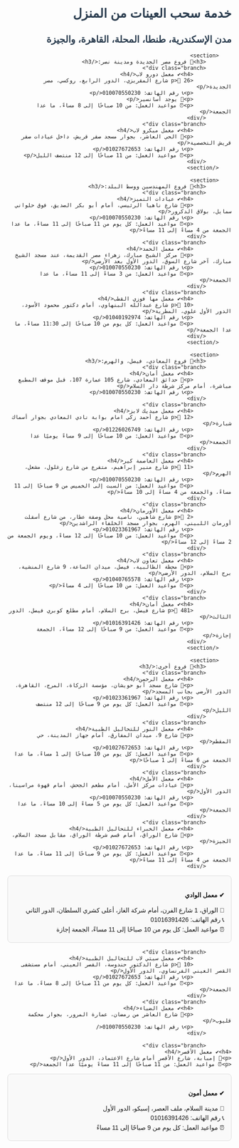 <html lang="ar">
<head>
    <meta charset="UTF-8">
    <meta name="viewport" content="width=device-width, initial-scale=1.0">
    <title>فروع المعامل</title>
    <style>
        body {
            font-family: Arial, sans-serif;
            direction: rtl;
            text-align: right;
        }
        .branch {
            background-color: #f9f9f9;
            border: 1px solid #ddd;
            margin: 10px 0;
            padding: 15px;
            border-radius: 8px;
        }
        h1, h2, h3 {
            color: #2c3e50;
        }
        p {
            margin: 5px 0;
        }
        .location {
            font-weight: bold;
        }
        .details {
            margin-left: 15px;
        }
    </style>
</head>
<body>
    <div class="container">
        <h1>خدمة سحب العينات من المنزل</h1>
        <h2>مدن الإسكندرية، طنطا، المحلة، القاهرة، والجيزة</h2>

        <section>
            <h3>🏥 فروع مصر الجديدة ومدينة نصر:</h3>
            <div class="branch">
                <h4>✔ معمل دورو لاب</h4>
                <p>📍 26 شارع المقريزي، الدور الرابع، روكسي، مصر الجديدة</p>
                <p>📞 رقم الهاتف: 010070550230</p>
                <p>🚪 يوجد أسانسير</p>
                <p>⏰ مواعيد العمل: من 10 صباحًا إلى 8 مساءً، ما عدا الجمعة</p>
            </div>
            <div class="branch">
                <h4>✔ معمل ميكرو لاب</h4>
                <p>📍 الحي العاشر، بجوار مسجد صقر قريش، داخل عيادات صقر قريش التخصصية</p>
                <p>📞 رقم الهاتف: 01027672653</p>
                <p>⏰ مواعيد العمل: من 11 صباحًا إلى 12 منتصف الليل</p>
            </div>
        </section>

        <section>
            <h3>🏥 فروع المهندسين ووسط البلد:</h3>
            <div class="branch">
                <h4>✔ عيادات التميز</h4>
                <p>📍 شارع ناهيا الرئيسي، أمام أبو بكر الصديق، فوق حلواني سمايل، بولاق الدكرور</p>
                <p>📞 رقم الهاتف: 010070550230</p>
                <p>⏰ مواعيد العمل: كل يوم من 11 صباحًا إلى 11 مساءً، ما عدا الجمعة من 4 مساءً إلى 11 مساءً</p>
            </div>
            <div class="branch">
                <h4>✔ معمل الحمد</h4>
                <p>📍 مركز الشيخ مبارك، زهراء مصر القديمة، عند مسجد الشيخ مبارك، آخر شارع السوق، الدور الأول بعد الأرضي</p>
                <p>📞 رقم الهاتف: 010070550230</p>
                <p>⏰ مواعيد العمل: من 3 مساءً إلى 11 مساءً، ما عدا الجمعة</p>
            </div>
            <div class="branch">
                <h4>✔ معمل مها فوزي القطب</h4>
                <p>📍 10 شارع عبدالله البنهاوي، أمام دكتور محمود الأسود، الدور الأول علوي، المطرية</p>
                <p>📞 رقم الهاتف: 01040192974</p>
                <p>⏰ مواعيد العمل: كل يوم من 10 صباحًا إلى 11:30 مساءً، ما عدا الجمعة</p>
            </div>
        </section>

        <section>
            <h3>🏥 فروع المعادي، فيصل، والهرم:</h3>
            <div class="branch">
                <h4>✔ معمل أمان</h4>
                <p>📍 حدائق المعادي، شارع 105 عمارة 107، قبل موقف المطبع مباشرة، أمام مركز شرطة دار السلام</p>
                <p>📞 رقم الهاتف: 010070550230</p>
            </div>
            <div class="branch">
                <h4>✔ معمل ميديك لابز</h4>
                <p>📌 12 شارع أحمد زكي امام بوابة نادي المعادي بجوار أسماك شبارة</p>
                <p>📞 رقم الهاتف: 01226026749</p>
                <p>⏰ مواعيد العمل: من 10 صباحًا إلى 9 مساءً يوميًا عدا الجمعة</p>
            </div>
            <div class="branch">
                <h4>✔ معمل العاصمة كير</h4>
                <p>📍 11 شارع منير إبراهيم، متفرع من شارع زغلول، مشعل، الهرم</p>
                <p>📞 رقم الهاتف: 010070550230</p>
                <p>⏰ مواعيد العمل: من السبت إلى الخميس من 9 صباحًا إلى 11 مساءً، والجمعة من 4 مساءً إلى 10 مساءً</p>
            </div>
            <div class="branch">
                <h4>✔ معمل الأورمان</h4>
                <p>📍 2 شارع شاهين، ناصية محل وصفة عطار، من شارع أسفلت أورمان اللبيني، الهرم، بجوار مسجد الخلفاء الراشدين</p>
                <p>📞 رقم الهاتف: 01023361967</p>
                <p>⏰ مواعيد العمل: من 10 صباحًا إلى 12 مساءً، ويوم الجمعة من 2 مساءً إلى 12 مساءً</p>
            </div>
            <div class="branch">
                <h4>✔ معمل تعاون لاب</h4>
                <p>📍 محطة الطالبية، فيصل، ميدان الساعة، 9 شارع المنشية، برج السلام، الدور الأرضي</p>
                <p>📞 رقم الهاتف: 01040765578</p>
                <p>⏰ مواعيد العمل: من 10 صباحًا إلى 4 مساءً</p>
            </div>
            <div class="branch">
                <h4>✔ معمل أمان</h4>
                <p>📍 481 شارع فيصل، برج السلام، أمام مطلع كوبري فيصل، الدور الثالث</p>
                <p>📞 رقم الهاتف: 01016391426</p>
                <p>⏰ مواعيد العمل: من 9 صباحًا إلى 12 مساءً، الجمعة إجازة</p>
            </div>
        </section>

        <section>
            <h3>🔹 فروع أخرى:</h3>
            <div class="branch">
                <h4>✔ معمل الرحمن</h4>
                <p>📍 شارع مسجد أبو حويشان، مؤسسة الزكاة، المرج، القاهرة، الدور الأرضي بجانب المسجد</p>
                <p>📞 رقم الهاتف: 01023361967</p>
                <p>⏰ مواعيد العمل: كل يوم من 9 صباحًا إلى 12 منتصف الليل</p>
            </div>
            <div class="branch">
                <h4>✔ معمل النور للتحاليل الطبية</h4>
                <p>📍 شارع 9، ميدان المفارق، أمام جهاز المدينة، حي المقطم</p>
                <p>📞 رقم الهاتف: 01027672653</p>
                <p>⏰ مواعيد العمل: كل يوم من 10 صباحًا إلى 1 مساءً، ما عدا الجمعة من 6 مساءً إلى 1 صباحًا</p>
            </div>
            <div class="branch">
                <h4>✔ معمل الأمل</h4>
                <p>📍 عيادات مركز الأمل، أمام مطعم الجحش، أمام قهوة مراسينا، الدور الأول</p>
                <p>📞 رقم الهاتف: 010070550230</p>
                <p>⏰ مواعيد العمل: كل يوم من 5 مساءً إلى 10 مساءً، ما عدا الجمعة</p>
            </div>
            <div class="branch">
                <h4>✔ معمل الخبراء للتحاليل الطبية</h4>
                <p>📍 شارع الوراق، أمام قسم شرطة الوراق، مقابل مسجد السلام، الجيزة</p>
                <p>📞 رقم الهاتف: 01027672653</p>
                <p>⏰ مواعيد العمل: كل يوم من 9 صباحًا إلى 11 مساءً، ما عدا الجمعة من 4 مساءً إلى 11 مساءً</p>
            </div>

<div class="branch">
    <h4>✔ معمل الوادي</h4>
    <p>📍 الوراق، 1 شارع الفرن، أمام شركة الغاز، أعلى كشري السلطان، الدور الثاني</p>
    <p>📞 رقم الهاتف: 01016391426</p>
    <p>⏰ مواعيد العمل: كل يوم من 10 صباحًا إلى 11 مساءً، الجمعة إجازة</p>
</div>

            
            <div class="branch">
                <h4>✔ معمل سيتي لاب للتحاليل الطبية</h4>
                <p>📍 10 شارع الدكتور حندوسة، القصر العيني، أمام مستشفى القصر العيني الفرنساوي، الدور الأول</p>
                <p>📞 رقم الهاتف: 01027672653</p>
                <p>⏰ مواعيد العمل: كل يوم من 11 صباحًا إلى 8 مساءً، ما عدا الجمعة</p>
            </div>
            <div class="branch">
                <h4>✔ معمل الضياء</h4>
                <p>📍 شارع العاشر من رمضان، عمارة المرور، بجوار محكمة قليوب</p>
                <p>📞 رقم الهاتف: 010070550230</
            </div>

            <div class="branch">
    <h4>✔ معمل الأقصر</h4>
    <p>📍 إمبابة، شارع الأقصر أمام شارع الاعتماد، الدور الأول</p>
    <p>⏰ مواعيد العمل: من 11 صباحًا إلى 11 مساءً يوميًا عدا الجمعة</p>
</div>

<div class="branch">
    <h4>✔ معمل أمون</h4>
    <p>📍 مدينة السلام، ملف العصر، إسبكو، الدور الأول</p>
    <p>📞 رقم الهاتف: 01016391426</p>
    <p>⏰ مواعيد العمل: كل يوم من 9 صباحًا إلى 11 مساءً</p>
</div>
